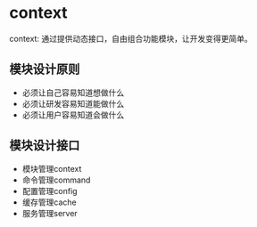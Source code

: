 # context
context: 通过提供动态接口，自由组合功能模块，让开发变得更简单。

## 模块设计原则
* 必须让自己容易知道想做什么
* 必须让研发容易知道能做什么
* 必须让用户容易知道会做什么

## 模块设计接口
* 模块管理context
* 命令管理command
* 配置管理config
* 缓存管理cache
* 服务管理server

